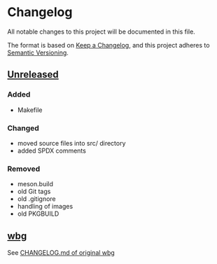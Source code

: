 # Changelog

All notable changes to this project will be documented in this file.

The format is based on [Keep a Changelog](https://keepachangelog.com/en/1.0.0/),
and this project adheres to [Semantic Versioning](https://semver.org/spec/v2.0.0.html).

## [Unreleased]
### Added

* Makefile

### Changed

* moved source files into src/ directory
* added SPDX comments

### Removed

* meson.build
* old Git tags
* old .gitignore
* handling of images
* old PKGBUILD

## [wbg]

See [CHANGELOG.md of original wbg](https://codeberg.org/dnkl/wbg/src/commit/5fbfd76293e7ce2d189e6742f0a957e538d76036/CHANGELOG.md)

[unreleased]: https://github.com/Jorengarenar/wbg-color/compare/5fbfd76...HEAD
[wbg]: https://codeberg.org/dnkl/wbg/src/commit/5fbfd76293e7ce2d189e6742f0a957e538d76036
